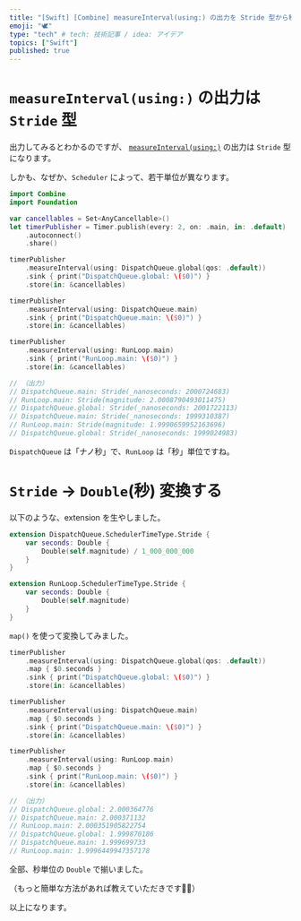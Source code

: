 ```yaml
---
title: "[Swift] [Combine] measureInterval(using:) の出力を Stride 型から秒単位に変換する"
emoji: "🕊"
type: "tech" # tech: 技術記事 / idea: アイデア
topics: ["Swift"]
published: true
---
```


# `measureInterval(using:)` の出力は `Stride` 型

出力してみるとわかるのですが、 [`measureInterval(using:)`](https://developer.apple.com/documentation/combine/fail/measureinterval(using:options:)) の出力は `Stride` 型になります。

しかも、なぜか、`Scheduler` によって、若干単位が異なります。

```swift
import Combine
import Foundation

var cancellables = Set<AnyCancellable>()
let timerPublisher = Timer.publish(every: 2, on: .main, in: .default)
    .autoconnect()
    .share()

timerPublisher
    .measureInterval(using: DispatchQueue.global(qos: .default))
    .sink { print("DispatchQueue.global: \($0)") }
    .store(in: &cancellables)

timerPublisher
    .measureInterval(using: DispatchQueue.main)
    .sink { print("DispatchQueue.main: \($0)") }
    .store(in: &cancellables)

timerPublisher
    .measureInterval(using: RunLoop.main)
    .sink { print("RunLoop.main: \($0)") }
    .store(in: &cancellables)

// （出力）
// DispatchQueue.main: Stride(_nanoseconds: 2000724683)
// RunLoop.main: Stride(magnitude: 2.0008790493011475)
// DispatchQueue.global: Stride(_nanoseconds: 2001722113)
// DispatchQueue.main: Stride(_nanoseconds: 1999310387)
// RunLoop.main: Stride(magnitude: 1.9990659952163696)
// DispatchQueue.global: Stride(_nanoseconds: 1999024983)
```

`DispatchQueue` は「ナノ秒」で、`RunLoop` は「秒」単位ですね。


# `Stride` → `Double`(秒) 変換する

以下のような、extension を生やしました。

```swift
extension DispatchQueue.SchedulerTimeType.Stride {
    var seconds: Double {
        Double(self.magnitude) / 1_000_000_000
    }
}

extension RunLoop.SchedulerTimeType.Stride {
    var seconds: Double {
        Double(self.magnitude)
    }
}
```

`map()` を使って変換してみました。

```swift
timerPublisher
    .measureInterval(using: DispatchQueue.global(qos: .default))
    .map { $0.seconds }
    .sink { print("DispatchQueue.global: \($0)") }
    .store(in: &cancellables)

timerPublisher
    .measureInterval(using: DispatchQueue.main)
    .map { $0.seconds }
    .sink { print("DispatchQueue.main: \($0)") }
    .store(in: &cancellables)

timerPublisher
    .measureInterval(using: RunLoop.main)
    .map { $0.seconds }
    .sink { print("RunLoop.main: \($0)") }
    .store(in: &cancellables)

// （出力）
// DispatchQueue.global: 2.000364776
// DispatchQueue.main: 2.000371132
// RunLoop.main: 2.000351905822754
// DispatchQueue.global: 1.999870186
// DispatchQueue.main: 1.999699733
// RunLoop.main: 1.9996449947357178
```

全部、秒単位の `Double` で揃いました。

（もっと簡単な方法があれば教えていただきです🙇‍♂️）

以上になります。
